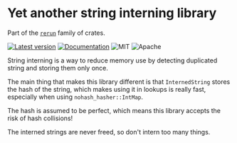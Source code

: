 # Yet another string interning library

Part of the [`rerun`](https://github.com/rerun-io/rerun) family of crates.

[![Latest version](https://img.shields.io/crates/v/re_string_interner.svg)](https://crates.io/crates/re_string_interner)
[![Documentation](https://docs.rs/re_string_interner/badge.svg)](https://docs.rs/re_string_interner)
![MIT](https://img.shields.io/badge/license-MIT-blue.svg)
![Apache](https://img.shields.io/badge/license-Apache-blue.svg)

String interning is a way to reduce memory use by detecting duplicated string and storing them only once.

The main thing that makes this library different is that
`InternedString` stores the hash of the string, which makes
using it in lookups is really fast, especially when using `nohash_hasher::IntMap`.

The hash is assumed to be perfect, which means this library accepts the risk of hash collisions!

The interned strings are never freed, so don't intern too many things.
